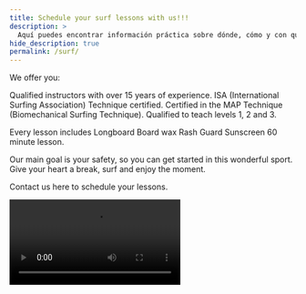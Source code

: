 ```yaml
---
title: Schedule your surf lessons with us!!!
description: >
  Aquí puedes encontrar información práctica sobre dónde, cómo y con quién surfear
hide_description: true
permalink: /surf/
---
```

We offer you:

Qualified instructors with over 15 years of experience.
ISA (International Surfing Association) Technique certified.
Certified in the MAP Technique (Biomechanical Surfing Technique).
Qualified to teach levels 1, 2 and 3.

Every lesson includes
Longboard
Board wax
Rash Guard
Sunscreen
60 minute lesson.

Our main goal is your safety, so you can get started in this wonderful sport.
Give your heart a break, surf and enjoy the moment.

Contact us here to schedule your lessons.

<video src="/assets/mp4/surf/surf-sunset.mp4" autoplay />

{% include contact-form.html %}
